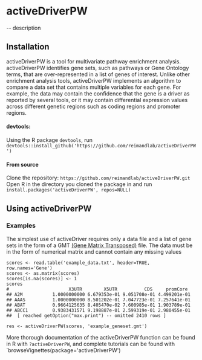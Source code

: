 # activeDriverPW

-- description

## Installation
activeDriverPW is a tool for multivariate pathway enrichment analysis. activeDriverPW identifies gene sets, such as pathways or Gene Ontology terms, that are over-represented in a list of genes of interest. Unlike other enrichment analysis tools, activeDriverPW implements an algorithm to compare a data set that contains multiple variables for each gene. For example, the data may contain the confidence that the gene is a driver as reported by several tools, or it may contain differential expression values across different genetic regions such as coding regions and promoter regions.


#### devtools:
Using the R package `devtools`, run
`devtools::install_github('https://github.com/reimandlab/activeDriverPW')`

#### From source
Clone the repository: `https://github.com/reimandlab/activeDriverPW.git`
Open R in the directory you cloned the package in and run `install.packages('activeDriverPW', repos=NULL)`

## Using activeDriverPW

### Examples
The simplest use of activeDriver requires only a data file and a list of gene sets in the form of a GMT [(Gene Matrix Transposed)](https://software.broadinstitute.org/cancer/software/gsea/wiki/index.php/Data_formats#GMT:_Gene_Matrix_Transposed_file_format_.28.2A.gmt.29) file. The data must be in the form of numerical matrix and cannot contain any missing values
```
scores <- read.table('example_data.txt', header=TRUE, row.names='Gene')
scores <- as.matrix(scores)
scores[is.na(scores)] <- 1
scores
#                      X3UTR        X5UTR          CDS     promCore
## A2M           1.0000000000 6.679353e-01 9.051708e-01 4.499201e-01
## AAAS          1.0000000000 8.501202e-01 7.047723e-01 7.257641e-01
## ABAT          0.9664125635 8.405470e-02 7.600985e-01 1.903789e-01
## ABCC1         0.9383431571 9.198887e-01 2.599319e-01 2.980455e-01
##  [ reached getOption("max.print") -- omitted 2410 rows ]

res <- activeDriverPW(scores, 'example_geneset.gmt')
```

More thorough documentation of the activeDriverPW function can be found in R with `?activeDriverPW`, and complete tutorials can be found with `browseVignettes(package='activeDriverPW')